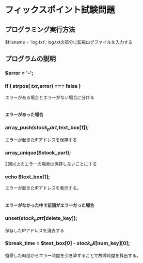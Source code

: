 #  フィックスポイント試験問題

##  プログラミング実行方法
$filename = 'log.txt';
log.txtの部分に監視ログファイルを入力する

## プログラムの説明

### $error = '-';
 ### if ( strpos( $txt,$error) === false )
 エラーがある場合とエラーがない場合に分ける   
 <br>
 #### エラーがあった場合
 ### array_push($stock_part,$text_box[1]);
 エラーが起きたIPアドレスを保存する
 ### array_unique($stock_part);
 2回以上のエラーの場合は保存しないことにする   
 ### echo $text_box[1];
 エラーが起きたIPアドレスを表示する。
 <br>
 <br>
 #### エラーがなかった中で前回がエラーだった場合
 ### unset($stock_part[$delete_key]);
 保存したIPアドレスを消去する
 ### $break_time = $text_box[0] - $stock_all[$num_key][0];
 復帰した時間からエラー時間を引き算することで故障時間を算出する。



